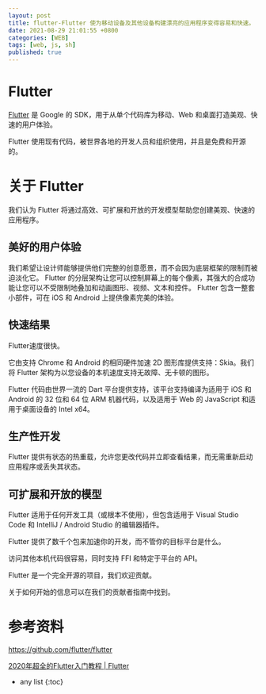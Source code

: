 ```yaml
---
layout: post
title: flutter-Flutter 使为移动设备及其他设备构建漂亮的应用程序变得容易和快速。
date: 2021-08-29 21:01:55 +0800
categories: [WEB]
tags: [web, js, sh]
published: true
---
```


# Flutter

[Flutter](https://github.com/flutter/flutter) 是 Google 的 SDK，用于从单个代码库为移动、Web 和桌面打造美观、快速的用户体验。 

Flutter 使用现有代码，被世界各地的开发人员和组织使用，并且是免费和开源的。

# 关于 Flutter

我们认为 Flutter 将通过高效、可扩展和开放的开发模型帮助您创建美观、快速的应用程序。

## 美好的用户体验

我们希望让设计师能够提供他们完整的创意愿景，而不会因为底层框架的限制而被迫淡化它。 Flutter 的分层架构让您可以控制屏幕上的每个像素，其强大的合成功能让您可以不受限制地叠加和动画图形、视频、文本和控件。 Flutter 包含一整套小部件，可在 iOS 和 Android 上提供像素完美的体验。

## 快速结果

Flutter速度很快。

它由支持 Chrome 和 Android 的相同硬件加速 2D 图形库提供支持：Skia。我们将 Flutter 架构为以您设备的本机速度支持无故障、无卡顿的图形。 

Flutter 代码由世界一流的 Dart 平台提供支持，该平台支持编译为适用于 iOS 和 Android 的 32 位和 64 位 ARM 机器代码，以及适用于 Web 的 JavaScript 和适用于桌面设备的 Intel x64。

## 生产性开发

Flutter 提供有状态的热重载，允许您更改代码并立即查看结果，而无需重新启动应用程序或丢失其状态。

## 可扩展和开放的模型

Flutter 适用于任何开发工具（或根本不使用），但包含适用于 Visual Studio Code 和 IntelliJ / Android Studio 的编辑器插件。 

Flutter 提供了数千个包来加速你的开发，而不管你的目标平台是什么。 

访问其他本机代码很容易，同时支持 FFI 和特定于平台的 API。

Flutter 是一个完全开源的项目，我们欢迎贡献。 

关于如何开始的信息可以在我们的贡献者指南中找到。

# 参考资料

https://github.com/flutter/flutter

[2020年超全的Flutter入门教程 | Flutter](https://www.jianshu.com/p/38745066fcf4)

* any list
{:toc}